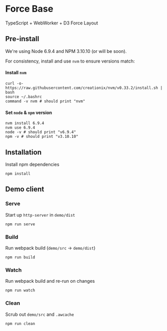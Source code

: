 # Force Base
TypeScript + WebWorker + D3 Force Layout

## Pre-install
We're using Node 6.9.4 and NPM 3.10.10 (or will be soon).

For consistency, install and use `nvm` to ensure versions match:

#### Install `nvm`
```
curl -o- https://raw.githubusercontent.com/creationix/nvm/v0.33.2/install.sh | bash
source ~/.bashrc
command -v nvm # should print "nvm"
```

#### Set `node` & `npm` version
```
nvm install 6.9.4
nvm use 6.9.4
node -v # should print "v6.9.4"
npm -v # should print "v3.10.10"
```

## Installation
Install npm dependencies
```
npm install
```

## Demo client

### Serve
Start up `http-server` in `demo/dist`
```
npm run serve
```

### Build
Run webpack build (`demo/src` → `demo/dist`)
```
npm run build
```

### Watch
Run webpack build and re-run on changes
```
npm run watch
```

### Clean
Scrub out `demo/src` and `.awcache`
```
npm run clean
```
